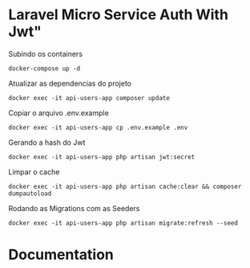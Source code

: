 # Laravel Micro Service Auth With Jwt"

Subindo os containers
```
docker-compose up -d
```

Atualizar as dependencias do projeto
```
docker exec -it api-users-app composer update
```

Copiar o arquivo .env.example
```
docker exec -it api-users-app cp .env.example .env
```

Gerando a hash do Jwt
``` 
docker exec -it api-users-app php artisan jwt:secret
```

Limpar o cache
```
docker exec -it api-users-app php artisan cache:clear && composer dumpautoload
```

Rodando as Migrations com as Seeders
```
docker exec -it api-users-app php artisan migrate:refresh --seed
```


# Documentation
